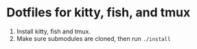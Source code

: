 # Dotfiles for kitty, fish, and tmux

1. Install kitty, fish and tmux.
2. Make sure submodules are cloned, then run `./install`
